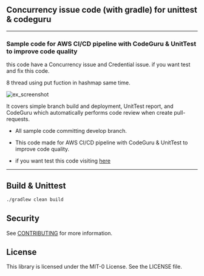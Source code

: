 ## Concurrency issue code (with gradle) for unittest & codeguru
---
### Sample code for AWS CI/CD pipeline with CodeGuru & UnitTest to improve code quality

this code have a Concurrency issue and Credential issue.
if you want test and fix this code.

8 thread using put fuction in hashmap same time. 

![ex_screenshot](https://codequality.workshop.aws/images/structure.svg)

It covers simple branch build and deployment, UnitTest report, and CodeGuru which automatically performs code review when create pull-requests.

* All sample code committing develop branch.
* This code made for AWS CI/CD pipeline with CodeGuru & UnitTest to improve code quality. 

* if you want test this code visiting [here](https://codequality.workshop.aws/)


---
## Build & Unittest

```bash
./gradlew clean build   
```

## Security

See [CONTRIBUTING](CONTRIBUTING.md#security-issue-notifications) for more information.

## License

This library is licensed under the MIT-0 License. See the LICENSE file.

